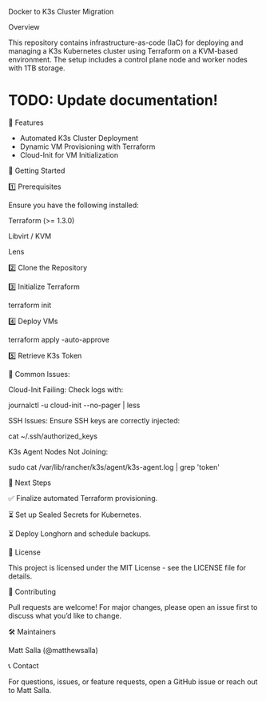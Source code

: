 Docker to K3s Cluster Migration

Overview

This repository contains infrastructure-as-code (IaC) for deploying and managing a K3s Kubernetes cluster using Terraform on a KVM-based environment. The setup includes a control plane node and worker nodes with 1TB storage.

# TODO:  Update documentation!

📌 Features

- Automated K3s Cluster Deployment
- Dynamic VM Provisioning with Terraform
- Cloud-Init for VM Initialization

🚀 Getting Started

1️⃣ Prerequisites

Ensure you have the following installed:

Terraform (>= 1.3.0)

Libvirt / KVM

Lens

2️⃣ Clone the Repository

3️⃣ Initialize Terraform

terraform init

4️⃣ Deploy VMs

terraform apply -auto-approve

5️⃣ Retrieve K3s Token


🛑 Common Issues:

Cloud-Init Failing: Check logs with:

journalctl -u cloud-init --no-pager | less

SSH Issues: Ensure SSH keys are correctly injected:

cat ~/.ssh/authorized_keys

K3s Agent Nodes Not Joining:

sudo cat /var/lib/rancher/k3s/agent/k3s-agent.log | grep 'token'


📌 Next Steps

✅ Finalize automated Terraform provisioning.

⏳ Set up Sealed Secrets for Kubernetes.

⏳ Deploy Longhorn and schedule backups.

📜 License

This project is licensed under the MIT License - see the LICENSE file for details.

🤝 Contributing

Pull requests are welcome! For major changes, please open an issue first to discuss what you’d like to change.

🛠 Maintainers

Matt Salla (@matthewsalla)

📞 Contact

For questions, issues, or feature requests, open a GitHub issue or reach out to Matt Salla.

